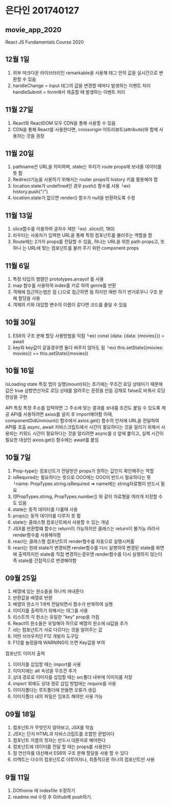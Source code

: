 # 은다인 201740127

## movie_app_2020
React JS Fundamentals Course 2020

## 12월 1일
1. 외부 마크다운 라이브러리인 remarkable을 사용해 태그 안의 값을 실시간으로 변환할 수 있음
2. handleChange = input 태그의 값을 변경할 때마다 발생하는 이벤트 처리
   handleSubmit = form에서 제출할 때 발생하는 이벤트 처리

## 11월 27일
1. React와 ReactDOM 모두 CDN을 통해 사용할 수 있음
2. CDN을 통해 React를 사용한다면, crossorigin 어트리뷰트(attribute)와 함께 사용하는 것을 권장

## 11월 20일
1. pathname은 URL을 의미하며, state는 우리가 route props에 보내줄 데이터를 뜻 함
2. Redirect기능을 사용하기 위해서는 router props의 history 키를 활용해야 함
3. location.state가 undefined인 경우 push() 함수를 사용
    └ex) history.push("/")
4. location.state가 없으면 render() 함수가 null을 반환하도록 수정

## 11월 13일
1. slice함수를 이용하여 글자수 제한
    └ex) .slice(0, 180)
2. 라우터는 사용자가 입력한 URL을 통해 특정 컴포넌트를 불러주는 역할을 함
3. Route에는 2가지 props를 전달할 수 있음, 하나는 URL을 위한 path props고, 또 하나
    는 URL에 맞는 컴포넌트를 불러 주기 위한 component props

## 11월 6일
1. 특정 타입의 행렬인 prototypes.arrayof 를 사용
2. map 함수를 사용하여 index를 키로 하여 genre를 반환
3. 객체에 접근하는법은 점 (.)으로 접근하면 됨 하지만 매번 하기 번거로우니 구조 분해 할당을 사용
4. 객체의 키와 대입할 변수의 이름이 같다면 코드를 줄일 수 있음

## 10월 30일
1. ES6의 구조 분해 할당 사용방법을 익힘
    └ex) const {data: {data: {movies}}} = await
2. key와 key값이 같을경우엔 둘다 써주지 않아도 됨
    └ex) this.setState({movies: movies}) == this.setState({movies})

## 10월 16일
isLoading state 특징
앱이 실행(mount)되는 초기에는 무조건 로딩 상태이기 때문에 값은 true
삼항연산자로 로딩 상태를 알려주는 문장을 만듬
강제로 false로 바꿔서 로딩 현상을 구현

API 특징
특정 주소를 입력하면 그 주소에 맞는 결과를 보내줌
조건도 붙일 수 있도록 제공
API를 사용하려면 axios를 설치 후 import해야함
이때, componentDidUnmount() 함수에서 axios.get() 함수의 인자에 URL을 전달하여 API를 호출
async, await
자바스크립트에서 시간이 필요하다는 것을 알리기 위해서 사용되는 키워드
시간이 필요하다는 것을 알리려면 async를 () 앞에 붙이고, 실제 시간이 필요한 대상인 axios.get() 함수에는 await를 붙임


## 10월 7일
1. Prop-type는 컴포넌트가 전달받은 props가 원하는 값인지 확인해주는 역할
2. isRequired는 필요하다는 뜻으로 OOO에는 OOO이 반드시 필요하다는 뜻
    └name: PropTypes.string.isRequired => name에는 string자료형이 반드시 필요
3. ([PropTypes.string, PropTypes.number]) 와 같이 자료형을 여러개 지정할 수도 있음
4. state는 동적 데이터를 다룰때 사용
5. props는 동적 데이터를 다루지 못 함
6. state는 클래스형 컴포넌트에서 사용할 수 있는 개념
7. JSX를 반환할떄 함수는 return이 가능하지만 클래스는 return이 불가능 따라서 render함수를 사용해야함
8. react는 클래스형 컴포넌트의 render함수를 자동으로 실행시켜줌
9. react는 원래 state가 변경되면 render함수를 다시 실행하여 변경된 state를 화면에 출력하지만
    state를 직접 변경하는경우엔 render함수를 다시 실행하지 않는다 즉 state를 간접적으로 변경해야함


## 09월 25일
1. 배열에 있는 원소들을 하나씩 꺼내준다
2. 반환값을 배열로 반환
3. 배열의 원소가 1개씩 전달되면서 함수가 반복하여 실행
4. 이미지를 출력하기 위해서는  태그를 사용
5. 리스트의 각 원소는 유일한 "key" prop을 가짐
6. React의 원소들은 유일해야 하므로 배열의 원소에 id값을 추가
7. id는 컴포넌트가 서로 다르다는 것을 알려주는 값
8. 어떤 브라우저던 F12 개발자 도구임
9. F12를 눌렀을때 WARNING이 뜨면 Key값을 부여
 
 컴포넌트 이미지 출력
1. 이미지를 삽입할 때는 import를 사용
2. 이미지에는 alt 속성을 무조건 추가
3. 상대 경로로 이미지를 삽입할 때는 src폴더 내부에 이미지를 저장
4. import 외에도 상대 경로 삽입 방법에는 require를 사용
5. 이미지폴더는 루트폴더에 만들면 오류가 생김
6. 이미지폴더 내의 파일은 임포트 해야만 사용 가능


## 09월 18일
1. 컴포넌트가 무엇인지 알아보고, JSX를 학습
2. JSX는 단지 HTML과 자바스크립트를 조합한 문법이다
3. 컴포넌트 이름의 첫자는 반드시 대문자로 해야한다
4. 컴포넌트에 데이터를 전달 할 때는 props를 사용한다
5. 점 연산자를 대신해서 ES6의 구조 분해 할달을 사용 할 수 있다
6. 리액트는 다수의 컴포넌트로 이루어지나, 최종적으론 하나의 컴포넌트만 사용

## 9월 11일
1. DOthome 에 indexfile 수정하기
2. readme.md 수정 후 Github에 push하기.